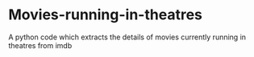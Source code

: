 # Movies-running-in-theatres
A python code which extracts the details of movies currently running in theatres from imdb
